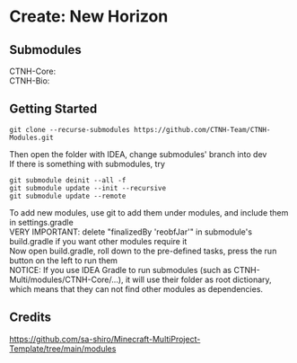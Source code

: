 # Create: New Horizon
## Submodules
CTNH-Core:  
CTNH-Bio:

## Getting Started

    git clone --recurse-submodules https://github.com/CTNH-Team/CTNH-Modules.git 

Then open the folder with IDEA, change submodules' branch into dev  
If there is something with submodules, try

    git submodule deinit --all -f
    git submodule update --init --recursive
    git submodule update --remote

To add new modules, use git to add them under modules,
and include them in settings.gradle  
VERY IMPORTANT: delete "finalizedBy 'reobfJar'" in submodule's build.gradle if you want other modules require it  
Now open build.gradle, roll down to the pre-defined tasks, press the run button on the left to run them     
NOTICE: If you use IDEA Gradle to run submodules (such as CTNH-Multi/modules/CTNH-Core/...),
it will use their folder as root dictionary,
which means that they can not find other modules as dependencies.

## Credits

https://github.com/sa-shiro/Minecraft-MultiProject-Template/tree/main/modules